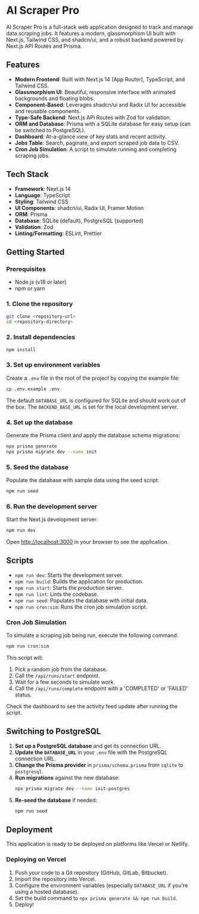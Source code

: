 # AI Scraper Pro

AI Scraper Pro is a full-stack web application designed to track and manage data scraping jobs. It features a modern, glassmorphism UI built with Next.js, Tailwind CSS, and shadcn/ui, and a robust backend powered by Next.js API Routes and Prisma.

## Features

- **Modern Frontend**: Built with Next.js 14 (App Router), TypeScript, and Tailwind CSS.
- **Glassmorphism UI**: Beautiful, responsive interface with animated backgrounds and floating blobs.
- **Component-Based**: Leverages shadcn/ui and Radix UI for accessible and reusable components.
- **Type-Safe Backend**: Next.js API Routes with Zod for validation.
- **ORM and Database**: Prisma with a SQLite database for easy setup (can be switched to PostgreSQL).
- **Dashboard**: At-a-glance view of key stats and recent activity.
- **Jobs Table**: Search, paginate, and export scraped job data to CSV.
- **Cron Job Simulation**: A script to simulate running and completing scraping jobs.

## Tech Stack

- **Framework**: Next.js 14
- **Language**: TypeScript
- **Styling**: Tailwind CSS
- **UI Components**: shadcn/ui, Radix UI, Framer Motion
- **ORM**: Prisma
- **Database**: SQLite (default), PostgreSQL (supported)
- **Validation**: Zod
- **Linting/Formatting**: ESLint, Prettier

## Getting Started

### Prerequisites

- Node.js (v18 or later)
- npm or yarn

### 1. Clone the repository

```bash
git clone <repository-url>
cd <repository-directory>
```

### 2. Install dependencies

```bash
npm install
```

### 3. Set up environment variables

Create a `.env` file in the root of the project by copying the example file:

```bash
cp .env.example .env
```

The default `DATABASE_URL` is configured for SQLite and should work out of the box. The `BACKEND_BASE_URL` is set for the local development server.

### 4. Set up the database

Generate the Prisma client and apply the database schema migrations:

```bash
npx prisma generate
npx prisma migrate dev --name init
```

### 5. Seed the database

Populate the database with sample data using the seed script:

```bash
npm run seed
```

### 6. Run the development server

Start the Next.js development server:

```bash
npm run dev
```

Open [http://localhost:3000](http://localhost:3000) in your browser to see the application.

## Scripts

- `npm run dev`: Starts the development server.
- `npm run build`: Builds the application for production.
- `npm run start`: Starts the production server.
- `npm run lint`: Lints the codebase.
- `npm run seed`: Populates the database with initial data.
- `npm run cron:sim`: Runs the cron job simulation script.

### Cron Job Simulation

To simulate a scraping job being run, execute the following command:

```bash
npm run cron:sim
```

This script will:
1. Pick a random job from the database.
2. Call the `/api/runs/start` endpoint.
3. Wait for a few seconds to simulate work.
4. Call the `/api/runs/complete` endpoint with a 'COMPLETED' or 'FAILED' status.

Check the dashboard to see the activity feed update after running the script.

## Switching to PostgreSQL

1.  **Set up a PostgreSQL database** and get its connection URL.
2.  **Update the `DATABASE_URL`** in your `.env` file with the PostgreSQL connection URL.
3.  **Change the Prisma provider** in `prisma/schema.prisma` from `sqlite` to `postgresql`.
4.  **Run migrations** against the new database:
    ```bash
    npx prisma migrate dev --name init-postgres
    ```
5.  **Re-seed the database** if needed:
    ```bash
    npm run seed
    ```

## Deployment

This application is ready to be deployed on platforms like Vercel or Netlify.

### Deploying on Vercel

1.  Push your code to a Git repository (GitHub, GitLab, Bitbucket).
2.  Import the repository into Vercel.
3.  Configure the environment variables (especially `DATABASE_URL` if you're using a hosted database).
4.  Set the build command to `npx prisma generate && npm run build`.
5.  Deploy!
